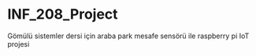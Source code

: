 # INF_208_Project
Gömülü sistemler dersi için araba park mesafe sensörü ile raspberry pi IoT projesi
